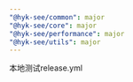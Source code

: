 ```yaml
---
"@hyk-see/common": major
"@hyk-see/core": major
"@hyk-see/performance": major
"@hyk-see/utils": major
---
```


本地测试release.yml
